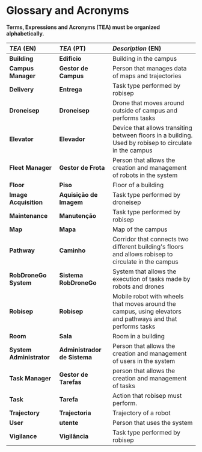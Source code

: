 # Glossary and Acronyms
**Terms, Expressions and Acronyms (TEA) must be organized alphabetically.**

| **_TEA_** (EN)           | **_TEA_** (PT)               | **_Description_** (EN)                                                                                      |
|:-------------------------|:-----------------------------|:------------------------------------------------------------------------------------------------------------|
| **Building**             | **Edificio**                 | Building in the campus                                                                                      |
| **Campus Manager**       | **Gestor de Campus**         | Person that manages data of maps and trajectories                                                           |
| **Delivery**             | **Entrega**                  | Task type performed by robisep                                                                              |
| **Droneisep**            | **Droneisep**                | Drone that moves around outside of campus and performs tasks                                                |
| **Elevator**             | **Elevador**                 | Device that allows transiting between floors in a building. Used by robisep to circulate in the campus      |
| **Fleet Manager**        | **Gestor de Frota**          | Person that allows the creation and management of robots in the system                                      |
| **Floor**                | **Piso**                     | Floor of a building                                                                                         |
| **Image Acquisition**    | **Aquisição de Imagem**      | Task type performed by droneisep                                                                            |
| **Maintenance**          | **Manutenção**               | Task type performed by robisep                                                                              |
| **Map**                  | **Mapa**                     | Map of the campus                                                                                           |
| **Pathway**              | **Caminho**                  | Corridor that connects two different building's floors and allows robisep to circulate in the campus        |
| **RobDroneGo System**    | **Sistema RobDroneGo**       | System that allows the execution of tasks made by robots and drones                                         |
| **Robisep**              | **Robisep**                  | Mobile robot with wheels that moves around the campus, using elevators and pathways and that performs tasks |
| **Room**                 | **Sala**                     | Room in a building                                                                                          |
| **System Administrator** | **Administrador de Sistema** | Person that allows the creation and management of users in the system                                       |
| **Task Manager**         | **Gestor de Tarefas**        | person that allows the creation and management of tasks                                                     |
| **Task**                 | **Tarefa**                   | Action that robisep must perform.                                                                           |
| **Trajectory**           | **Trajectoria**              | Trajectory of a robot                                                                                       |
| **User**                 | **utente**                   | Person that uses the system                                                                                 |
| **Vigilance**            | **Vigilância**               | Task type performed by robisep                                                                              |


